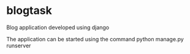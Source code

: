 # blogtask
Blog application developed using django

The application can be started using the command python manage.py runserver
